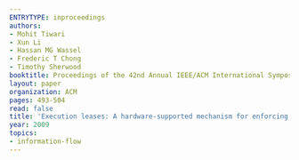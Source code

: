 ```yaml
---
ENTRYTYPE: inproceedings
authors:
- Mohit Tiwari
- Xun Li
- Hassan MG Wassel
- Frederic T Chong
- Timothy Sherwood
booktitle: Proceedings of the 42nd Annual IEEE/ACM International Symposium on Microarchitecture
layout: paper
organization: ACM
pages: 493-504
read: false
title: 'Execution leases: A hardware-supported mechanism for enforcing strong non-interference'
year: 2009
topics:
- information-flow
---
```

